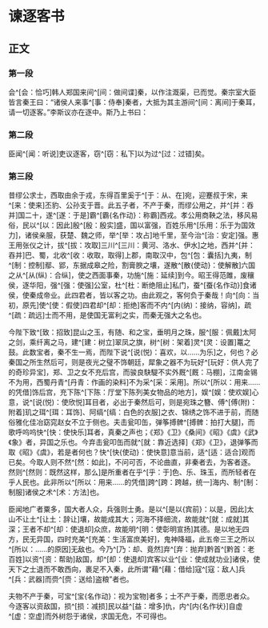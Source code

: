 # 谏逐客书


## 正文

### 第一段
会^[会：恰巧]韩人郑国来间^[间：做间谍]秦，以作注溉渠，已而觉。秦宗室大臣皆言秦王曰：“诸侯人来事^[事：侍奉]秦者，大抵为其主游间^[间：离间]于秦耳，请一切逐客。”李斯议亦在逐中。斯乃上书曰：

### 第二段

臣闻^[闻：听说]吏议逐客，窃^[窃：私下]以为过^[过：过错]矣。


### 第三段

昔缪公求士，西取由余于戎，东得百里奚于^[于：从、在]宛，迎蹇叔于宋，来^[来：使来]丕豹、公孙支于晋。此五子者，不产于秦，而缪公用之，并^[并：吞并]国二十，遂^[遂：于是]霸^[霸{名作动}：称霸]西戎。孝公用商鞅之法，移风易俗，民以^[以：因此]殷^[殷：殷实]盛，国以富强，百姓乐用^[乐用：乐于为国效力]，诸侯亲服，获楚、魏之师，举^[举：攻占]地千里，至今治^[治：安定]强。惠王用张仪之计，拔^[拔：攻取]三川^[三川：黄河、洛水、伊水]之地，西并^[并：吞并]巴、蜀，北收^[收：收取，取得]上郡，南取汉中，包^[包：囊括]九夷，制^[制：控制]鄢、郢，东据成皋之险，割膏腴之壤，遂散^[散{使动}：使解散]六国之从^[从(纵)：合纵]，使之西面事秦，功施^[施：延续]到今。昭王得范雎，废穰侯，逐华阳，强^[强：使强]公室，杜^[杜：断绝阻止]私门，蚕^[蚕{名作动}]食诸侯，使秦成帝业。此四君者，皆以客之功。由此观之，客何负于秦哉！向^[向：当初，原先]使^[使：假使]四君却^[却：拒绝]客而不内^[内(纳)：接纳，容纳]，疏^[疏：疏远]士而不用，是使国无富利之实，而秦无强大之名也。

今陛下致^[致：招致]昆山之玉，有随、和之宝，垂明月之珠，服^[服：佩戴]太阿之剑，乘纤离之马，建^[建：树立]翠凤之旗，树^[树：架着]灵^[灵：设置]鼍之鼓。此数宝者，秦不生一焉，而陛下说^[说(悦)：喜欢，以……为乐]之，何也？必秦国之所生然后可，则是夜光之璧不饰朝廷，犀象之器不为玩好^[玩好：供人完了的奇珍异宝]，郑、卫之女不充后宫，而骏良駃騠不实外厩^[厩：马棚]，江南金锡不为用，西蜀丹青^[丹青：作画的染料]不为采^[采：采用]。所以^[所以：用来……的凭借]饰后宫，充下陈^[下陈：厅堂下陈列美女物品的地方]，娱^[娱：使欢娱]心意，说^[说(悦)：使欣悦]耳目者，必出于秦然后可，则是宛珠之簪、傅^[傅(附)：附着]玑之珥^[珥：耳饰]、阿缟^[缟：白色的衣服]之衣、锦绣之饰不进于前，而随俗雅化佳冶窈窕赵女不立于侧也。夫击瓮叩缶，弹筝搏髀^[搏髀：拍打大腿]，而歌呼呜呜快^[快：使快乐]耳者，真秦之声也；《郑》《卫》《桑间》《昭》《虞》《武》《象》者，异国之乐也。今弃击瓮叩缶而就^[就：靠近选择]《郑》《卫》，退弹筝而取《昭》《虞》，若是者何也？快^[快{使动}：使快意]意当前，适^[适：适合]观而已矣。今取人则不然^[然：如此]，不问可否，不论曲直，非秦者去，为客者逐。然则^[然则：既然这样，那么]是所重者在乎^[乎：于]色、乐、珠玉，而所轻者在乎人民也。此非所以^[所以：用来……的凭借]跨^[跨：跨越，统一]海内、制^[制：制服]诸侯之术^[术：方法]也。

臣闻地广者粟多，国大者人众，兵强则士勇。是以^[是以{宾前}：以是，因此]太山不让土^[让土：辞让]壤，故能成其大；河海不择细流，故能就^[就：成就]其深；王者不却^[却：使退却]众庶，故能明^[明：使彰明宣扬]其德。是以地无四方，民无异国，四时充美^[充美：生活富庶美好]，鬼神降福，此五帝三王之所以^[所以：……的原因]无敌也。今乃^[乃：却、竟然]弃^[弃：抛弃]黔首^[黔首：老百姓]以资^[资：帮助]敌国，却^[却：使退却]宾客以业^[业：使成就功业]诸侯，使天下之士退而不敢西向，裹足不入秦，此所谓“藉^[藉：借给]寇^[寇：敌人]兵^[兵：武器]而赍^[赍：送给]盗粮”者也。

夫物不产于秦，可宝^[宝{名作动}：视为宝物]者多；士不产于秦，而愿忠者众。今逐客以资敌国，损^[损：减损]民以益^[益：增多]仇，内^[内{名作状}]自虚^[虚：空虚]而外树怨于诸侯，求国无危，不可得也。

